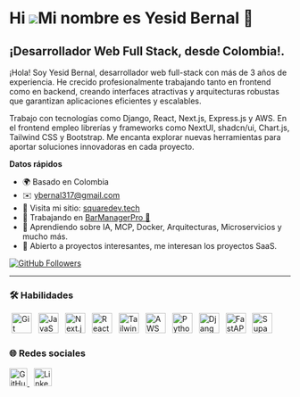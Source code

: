Hi ![](https://user-images.githubusercontent.com/18350557/176309783-0785949b-9127-417c-8b55-ab5a4333674e.gif)Mi nombre es Yesid Bernal 🐍
=======================================================================================================================================

## ¡Desarrollador Web Full Stack, desde Colombia!.

¡Hola! Soy Yesid Bernal, desarrollador web full-stack con más de 3 años de experiencia. He crecido profesionalmente trabajando tanto en frontend como en backend, creando interfaces atractivas y arquitecturas robustas que garantizan aplicaciones eficientes y escalables.

Trabajo con tecnologías como Django, React, Next.js, Express.js y AWS. En el frontend empleo librerías y frameworks como NextUI, shadcn/ui, Chart.js, Tailwind CSS y Bootstrap. Me encanta explorar nuevas herramientas para aportar soluciones innovadoras en cada proyecto.

**Datos rápidos**

* 🌍  Basado en Colombia
* ✉️  [ybernal317@gmail.com](mailto:ybernal317@gmail.com)
* 🤖 Visita mi sitio: [squaredev.tech](https://squaredev.tech)
* 🚀  Trabajando en [BarManagerPro 🦄](https://posbar-y1hz.onrender.com/)
* 🧠  Aprendiendo sobre IA, MCP, Docker, Arquitecturas, Microservicios y mucho más.
* 🤝  Abierto a proyectos interesantes, me interesan los proyectos SaaS.

<a href="https://github.com/y3sidDeve" target="_blank" rel="noreferrer">
  <img src="https://img.shields.io/github/followers/y3sidDeve?logo=github&style=for-the-badge&color=10b981&labelColor=22272e" alt="GitHub Followers" />
</a>

---

### 🛠️ Habilidades

<p align="left">
  <!-- Git (ya lo tenías) -->
  <picture style="margin:4px;">
    <source media="(prefers-color-scheme: dark)" srcset="https://raw.githubusercontent.com/danielcranney/readme-generator/main/public/icons/skills/git-dark.svg" />
    <source media="(prefers-color-scheme: light)" srcset="https://raw.githubusercontent.com/danielcranney/readme-generator/main/public/icons/skills/git-colored.svg" />
    <img src="https://raw.githubusercontent.com/danielcranney/readme-generator/main/public/icons/skills/git-colored.svg" width="36" height="36" alt="Git" />
  </picture>
  <!-- JavaScript (ya lo tenías) -->
  <picture style="margin:4px;">
    <source media="(prefers-color-scheme: dark)" srcset="https://raw.githubusercontent.com/danielcranney/readme-generator/main/public/icons/skills/javascript-dark.svg" />
    <source media="(prefers-color-scheme: light)" srcset="https://raw.githubusercontent.com/danielcranney/readme-generator/main/public/icons/skills/javascript-colored.svg" />
    <img src="https://raw.githubusercontent.com/danielcranney/readme-generator/main/public/icons/skills/javascript-colored.svg" width="36" height="36" alt="JavaScript" />
  </picture>
  <!-- Next.js -->
  <picture style="margin:4px;">
    <source media="(prefers-color-scheme: dark)" srcset="https://raw.githubusercontent.com/danielcranney/readme-generator/main/public/icons/skills/nextjs-dark.svg" />
    <source media="(prefers-color-scheme: light)" srcset="https://raw.githubusercontent.com/danielcranney/readme-generator/main/public/icons/skills/nextjs-colored.svg" />
    <img src="https://raw.githubusercontent.com/danielcranney/readme-generator/main/public/icons/skills/nextjs-colored.svg" width="36" height="36" alt="Next.js" />
  </picture>
  <!-- React -->
  <picture style="margin:4px;">
    <source media="(prefers-color-scheme: dark)" srcset="https://raw.githubusercontent.com/danielcranney/readme-generator/main/public/icons/skills/react-dark.svg" />
    <source media="(prefers-color-scheme: light)" srcset="https://raw.githubusercontent.com/danielcranney/readme-generator/main/public/icons/skills/react-colored.svg" />
    <img src="https://raw.githubusercontent.com/danielcranney/readme-generator/main/public/icons/skills/react-colored.svg" width="36" height="36" alt="React" />
  </picture>
  <!-- TailwindCSS -->
  <picture style="margin:4px;">
    <source media="(prefers-color-scheme: dark)" srcset="https://raw.githubusercontent.com/danielcranney/readme-generator/main/public/icons/skills/tailwindcss-dark.svg" />
    <source media="(prefers-color-scheme: light)" srcset="https://raw.githubusercontent.com/danielcranney/readme-generator/main/public/icons/skills/tailwindcss-colored.svg" />
    <img src="https://raw.githubusercontent.com/danielcranney/readme-generator/main/public/icons/skills/tailwindcss-colored.svg" width="36" height="36" alt="TailwindCSS" />
  </picture>
  <!-- AWS -->
  <picture style="margin:4px;">
    <source media="(prefers-color-scheme: dark)" srcset="https://raw.githubusercontent.com/danielcranney/readme-generator/main/public/icons/skills/aws-dark.svg" />
    <source media="(prefers-color-scheme: light)" srcset="https://raw.githubusercontent.com/danielcranney/readme-generator/main/public/icons/skills/aws-colored.svg" />
    <img src="https://raw.githubusercontent.com/danielcranney/readme-generator/main/public/icons/skills/aws-colored.svg" width="36" height="36" alt="AWS" />
  </picture>
  <!-- Python -->
  <picture style="margin:4px;">
    <source media="(prefers-color-scheme: dark)" srcset="https://raw.githubusercontent.com/danielcranney/readme-generator/main/public/icons/skills/python-dark.svg" />
    <source media="(prefers-color-scheme: light)" srcset="https://raw.githubusercontent.com/danielcranney/readme-generator/main/public/icons/skills/python-colored.svg" />
    <img src="https://raw.githubusercontent.com/danielcranney/readme-generator/main/public/icons/skills/python-colored.svg" width="36" height="36" alt="Python" />
  </picture>
  <!-- Django -->
  <picture style="margin:4px;">
    <source media="(prefers-color-scheme: dark)" srcset="https://raw.githubusercontent.com/danielcranney/readme-generator/main/public/icons/skills/django-dark.svg" />
    <source media="(prefers-color-scheme: light)" srcset="https://raw.githubusercontent.com/danielcranney/readme-generator/main/public/icons/skills/django-colored.svg" />
    <img src="https://raw.githubusercontent.com/danielcranney/readme-generator/main/public/icons/skills/django-colored.svg" width="36" height="36" alt="Django" />
  </picture>
  <!-- FastAPI -->
  <picture style="margin:4px;">
    <source media="(prefers-color-scheme: dark)" srcset="https://raw.githubusercontent.com/danielcranney/readme-generator/main/public/icons/skills/fastapi-dark.svg" />
    <source media="(prefers-color-scheme: light)" srcset="https://raw.githubusercontent.com/danielcranney/readme-generator/main/public/icons/skills/fastapi-colored.svg" />
    <img src="https://raw.githubusercontent.com/danielcranney/readme-generator/main/public/icons/skills/fastapi-colored.svg" width="36" height="36" alt="FastAPI" />
  </picture>
  <!-- Supabase -->
  <picture style="margin:4px;">
    <source media="(prefers-color-scheme: dark)" srcset="https://raw.githubusercontent.com/danielcranney/readme-generator/main/public/icons/skills/supabase-dark.svg" />
    <source media="(prefers-color-scheme: light)" srcset="https://raw.githubusercontent.com/danielcranney/readme-generator/main/public/icons/skills/supabase-colored.svg" />
    <img src="https://raw.githubusercontent.com/danielcranney/readme-generator/main/public/icons/skills/supabase-colored.svg" width="36" height="36" alt="Supabase" />
  </picture>
</p>

### 🌐 Redes sociales

<p align="left">
  <a href="https://github.com/y3sidDeve" target="_blank" rel="noreferrer" style="margin-right:8px;">
    <picture>
      <source media="(prefers-color-scheme: dark)" srcset="https://raw.githubusercontent.com/danielcranney/readme-generator/main/public/icons/socials/github-dark.svg" />
      <source media="(prefers-color-scheme: light)" srcset="https://raw.githubusercontent.com/danielcranney/readme-generator/main/public/icons/socials/github.svg" />
      <img src="https://raw.githubusercontent.com/danielcranney/readme-generator/main/public/icons/socials/github.svg" width="32" height="32" alt="GitHub" />
    </picture>
  </a>
  <a href="https://www.linkedin.com/in/yesid-bernal-85778a172/" target="_blank" rel="noreferrer">
    <picture>
      <source media="(prefers-color-scheme: dark)" srcset="https://raw.githubusercontent.com/danielcranney/readme-generator/main/public/icons/socials/linkedin-dark.svg" />
      <source media="(prefers-color-scheme: light)" srcset="https://raw.githubusercontent.com/danielcranney/readme-generator/main/public/icons/socials/linkedin.svg" />
      <img src="https://raw.githubusercontent.com/danielcranney/readme-generator/main/public/icons/socials/linkedin.svg" width="32" height="32" alt="LinkedIn" />
    </picture>
  </a>
</p>
